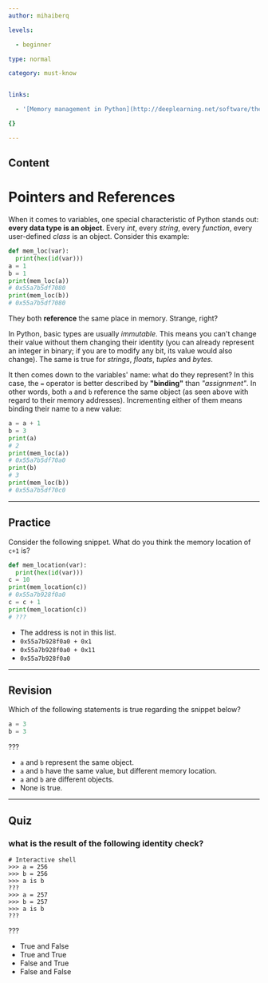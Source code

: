 ```yaml
---
author: mihaiberq

levels:

  - beginner

type: normal

category: must-know


links:

  - '[Memory management in Python](http://deeplearning.net/software/theano/tutorial/python-memory-management.html){website}'

{}

---
```

## Content
# Pointers and References

When it comes to variables, one special characteristic of Python stands out: **every data type is an object**. Every *int*, every *string*, every *function*, every user-defined *class* is an object. Consider this example:
```python
def mem_loc(var):
  print(hex(id(var)))
a = 1
b = 1
print(mem_loc(a))
# 0x55a7b5df7080
print(mem_loc(b))
# 0x55a7b5df7080
```
They both **reference** the same place in memory. Strange, right?

In Python, basic types are usually *immutable*. This means you can't change their value without them changing their identity (you can already represent an integer in binary; if you are to modify any bit, its value would also change). The same is true for *strings*, *floats*, *tuples* and *bytes*.

It then comes down to the variables' name: what do they represent? In this case, the `=` operator is better described by **"binding"** than *"assignment"*. In other words, both `a` and `b` reference the same object (as seen above with regard to their memory addresses). Incrementing either of them means binding their name to a new value:
```python
a = a + 1
b = 3
print(a)
# 2
print(mem_loc(a))
# 0x55a7b5df70a0
print(b)
# 3
print(mem_loc(b))
# 0x55a7b5df70c0
```

---
## Practice

Consider the following snippet. What do you think the memory location of `c+1` is?
```python
def mem_location(var):
  print(hex(id(var)))
c = 10
print(mem_location(c))
# 0x55a7b928f0a0
c = c + 1
print(mem_location(c))
# ???
```


* The address is not in this list.
* `0x55a7b928f0a0 + 0x1`
* `0x55a7b928f0a0 + 0x11`
* `0x55a7b928f0a0`

---
## Revision

Which of the following statements is true regarding the snippet below?
```python
a = 3
b = 3
```
???


* `a` and `b` represent the same object.
* `a` and `b` have the same value, but different memory location.
* `a` and `b` are different objects.
* None is true.

---
## Quiz
### what is the result of the following identity check?
```
# Interactive shell
>>> a = 256
>>> b = 256
>>> a is b
???
>>> a = 257
>>> b = 257
>>> a is b
???
```

 ???

* True and False
* True and True
* False and True
* False and False

